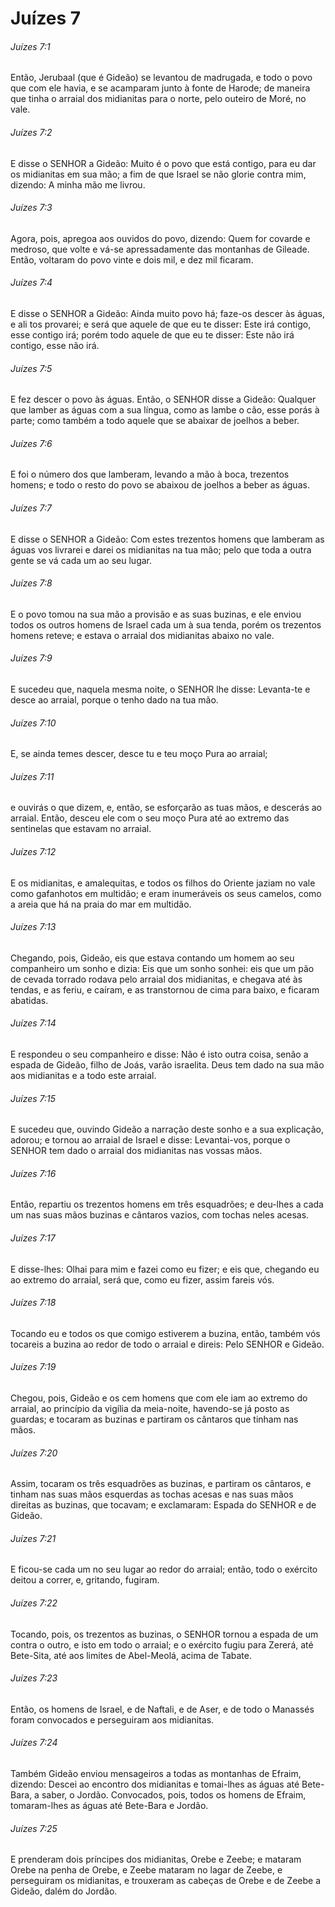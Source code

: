 # Juízes 7

###### Juízes 7:1

Então, Jerubaal (que é Gideão) se levantou de madrugada, e todo o povo que com ele havia, e se acamparam junto à fonte de Harode; de maneira que tinha o arraial dos midianitas para o norte, pelo outeiro de Moré, no vale.

###### Juízes 7:2

E disse o SENHOR a Gideão: Muito é o povo que está contigo, para eu dar os midianitas em sua mão; a fim de que Israel se não glorie contra mim, dizendo: A minha mão me livrou.

###### Juízes 7:3

Agora, pois, apregoa aos ouvidos do povo, dizendo: Quem for covarde e medroso, que volte e vá-se apressadamente das montanhas de Gileade. Então, voltaram do povo vinte e dois mil, e dez mil ficaram.

###### Juízes 7:4

E disse o SENHOR a Gideão: Ainda muito povo há; faze-os descer às águas, e ali tos provarei; e será que aquele de que eu te disser: Este irá contigo, esse contigo irá; porém todo aquele de que eu te disser: Este não irá contigo, esse não irá.

###### Juízes 7:5

E fez descer o povo às águas. Então, o SENHOR disse a Gideão: Qualquer que lamber as águas com a sua língua, como as lambe o cão, esse porás à parte; como também a todo aquele que se abaixar de joelhos a beber.

###### Juízes 7:6

E foi o número dos que lamberam, levando a mão à boca, trezentos homens; e todo o resto do povo se abaixou de joelhos a beber as águas.

###### Juízes 7:7

E disse o SENHOR a Gideão: Com estes trezentos homens que lamberam as águas vos livrarei e darei os midianitas na tua mão; pelo que toda a outra gente se vá cada um ao seu lugar.

###### Juízes 7:8

E o povo tomou na sua mão a provisão e as suas buzinas, e ele enviou todos os outros homens de Israel cada um à sua tenda, porém os trezentos homens reteve; e estava o arraial dos midianitas abaixo no vale.

###### Juízes 7:9

E sucedeu que, naquela mesma noite, o SENHOR lhe disse: Levanta-te e desce ao arraial, porque o tenho dado na tua mão.

###### Juízes 7:10

E, se ainda temes descer, desce tu e teu moço Pura ao arraial;

###### Juízes 7:11

e ouvirás o que dizem, e, então, se esforçarão as tuas mãos, e descerás ao arraial. Então, desceu ele com o seu moço Pura até ao extremo das sentinelas que estavam no arraial.

###### Juízes 7:12

E os midianitas, e amalequitas, e todos os filhos do Oriente jaziam no vale como gafanhotos em multidão; e eram inumeráveis os seus camelos, como a areia que há na praia do mar em multidão.

###### Juízes 7:13

Chegando, pois, Gideão, eis que estava contando um homem ao seu companheiro um sonho e dizia: Eis que um sonho sonhei: eis que um pão de cevada torrado rodava pelo arraial dos midianitas, e chegava até às tendas, e as feriu, e caíram, e as transtornou de cima para baixo, e ficaram abatidas.

###### Juízes 7:14

E respondeu o seu companheiro e disse: Não é isto outra coisa, senão a espada de Gideão, filho de Joás, varão israelita. Deus tem dado na sua mão aos midianitas e a todo este arraial.

###### Juízes 7:15

E sucedeu que, ouvindo Gideão a narração deste sonho e a sua explicação, adorou; e tornou ao arraial de Israel e disse: Levantai-vos, porque o SENHOR tem dado o arraial dos midianitas nas vossas mãos.

###### Juízes 7:16

Então, repartiu os trezentos homens em três esquadrões; e deu-lhes a cada um nas suas mãos buzinas e cântaros vazios, com tochas neles acesas.

###### Juízes 7:17

E disse-lhes: Olhai para mim e fazei como eu fizer; e eis que, chegando eu ao extremo do arraial, será que, como eu fizer, assim fareis vós.

###### Juízes 7:18

Tocando eu e todos os que comigo estiverem a buzina, então, também vós tocareis a buzina ao redor de todo o arraial e direis: Pelo SENHOR e Gideão.

###### Juízes 7:19

Chegou, pois, Gideão e os cem homens que com ele iam ao extremo do arraial, ao princípio da vigília da meia-noite, havendo-se já posto as guardas; e tocaram as buzinas e partiram os cântaros que tinham nas mãos.

###### Juízes 7:20

Assim, tocaram os três esquadrões as buzinas, e partiram os cântaros, e tinham nas suas mãos esquerdas as tochas acesas e nas suas mãos direitas as buzinas, que tocavam; e exclamaram: Espada do SENHOR e de Gideão.

###### Juízes 7:21

E ficou-se cada um no seu lugar ao redor do arraial; então, todo o exército deitou a correr, e, gritando, fugiram.

###### Juízes 7:22

Tocando, pois, os trezentos as buzinas, o SENHOR tornou a espada de um contra o outro, e isto em todo o arraial; e o exército fugiu para Zererá, até Bete-Sita, até aos limites de Abel-Meolá, acima de Tabate.

###### Juízes 7:23

Então, os homens de Israel, e de Naftali, e de Aser, e de todo o Manassés foram convocados e perseguiram aos midianitas.

###### Juízes 7:24

Também Gideão enviou mensageiros a todas as montanhas de Efraim, dizendo: Descei ao encontro dos midianitas e tomai-lhes as águas até Bete-Bara, a saber, o Jordão. Convocados, pois, todos os homens de Efraim, tomaram-lhes as águas até Bete-Bara e Jordão.

###### Juízes 7:25

E prenderam dois príncipes dos midianitas, Orebe e Zeebe; e mataram Orebe na penha de Orebe, e Zeebe mataram no lagar de Zeebe, e perseguiram os midianitas, e trouxeram as cabeças de Orebe e de Zeebe a Gideão, dalém do Jordão.


